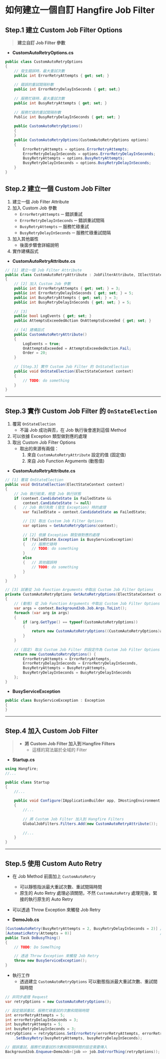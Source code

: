 # 如何建立一個自訂 Hangfire Job Filter



## Step.1 建立 Custom Job Filter Options

> **建立自訂 Job Filter 參數**

* **CustomAutoRetryOptions.cs**

```c#
public class CustomAutoRetryOptions 
{
    // 發生錯誤時，最大重試次數
    public int ErrorRetryAttempts { get; set; }
    
    // 錯誤的重試間隔秒數
    public int ErrorRetryDelayInSeconds { get; set;}
    
    // 服務忙碌時，最大重試次數
    public int BusyRetryAttempts { get; set; }
    
    // 服務忙碌的重試間隔秒數
    Public int BusyRetryDelayInSeconds { get; set; }
    
    public CustomAutoRetryOptions() 
    {
    }
    public CustomAutoRetryOptions(CustomAutoRetryOptions options) 
    {
        ErrorRetryAttempts = options.ErrorRetryAttempts;
        ErrorRetryDelayInSeconds = options.ErrorRetryDelayInSeconds;
        BusyRetryAttempts = options.BusyRetryAttempts;
        BusyRetryDelayInSeconds = options.BusyRetryDelayInSeconds;
    }
}
```



## Step.2 建立一個 Custom Job Filter

1. 建立一個 Job Filter Attribute
2. 加入 Custom Job 參數
    * `ErrorRetryAttempts` ─ 錯誤重試
    * `ErrorRetryDelayInSeconds` ─ 錯誤重試間隔
    * `BusyRetryAttempts` ─ 服務忙碌重試
    * `BusyRetryDelayInSeconds` ─ 服務忙碌重試間隔
4. 加入其他屬性
    * 後面步驟會詳細說明
5. 實作建構函式



* **CustomAutoRetryAttribute.cs**

```c#
// [1] 建立一個 Job Filter Attribute
public class CustomAutoRetryAttribute : JobFilterAttribute, IElectStateFilter 
{
    // [2] 加入 Custom Job 參數
    public int ErrorRetryAttempts { get; set; } = 3;
    public int ErrorRetryDelayInSeconds { get; set; } = 5;
    public int BusyRetryAttempts { get; set; } = 3;
    public int BusyRetryDelayInSeconds { get; set; } = 5;
    
    // [3]
    public bool LogEvents { get; set; }
    public AttemptsExceededAction OnAttemptsExceeded { get; set; }
    
    // [4] 建構函式
    public CustomAutoRetryAttribute() 
    {
        LogEvents = true;
        OnAttemptsExceeded = AttemptsExceededAction.Fail;
        Order = 20;
    }
    
    // [Step.3] 實作 Custom Job Filter 的 OnStateElection
    public void OnStateElection(ElectStateContext context)
    {
        // TODO: do something
    }
}
```



---

## Step.3 實作 Custom Job Filter 的 `OnStateElection`

1. 覆寫 `OnStateElection`
    * 不論 Job 成功與否，在 Job 執行後會進到這個 Method
2. 可以依據 Exception 類型做對應的處理
3. 取出 Custom Job Filter Options
    * 取出的來源有兩個：
        1. 來自 `CustomAutoRetryAttribute`  設定的值 (固定值)
        2. 來自 Job Function Arguments (動態值)

* **CustomAutoRetryAttribute.cs**

```c#
// [1] 覆寫 OnStateElection
public void OnStateElection(ElectStateContext context)
{
    // Job 執行結束，檢查 Job 執行狀態
    if (context.CandidateState is FailedState &&
        context.CandidateState != null)
    {   // Job 執行失敗 (發生 Exception) 時的處理
        var failedState = context.CandidateState as FailedState;

        // [3] 取出 Custom Job Filter Options
        var options = GetAutoRetryOptions(context);
        
        // [2] 依據 Exception 類型做對應的處理
        if (failedState.Exception is BusyServiceException)
        {   // 服務忙碌時
            // TODO: do something
        }
        else
        {   // 其他錯誤時
            // TODO: do something
        }
    }
}

// [3] 試著從 Job Function Arguments 中取出 Custom Job Filter Options
private CustomAutoRetryOptions GetAutoRetryOptions(ElectStateContext context)
{
    // (動態) 從 Job Function Arguments 中取出 Custom Job Filter Options
    var args = context.BackgroundJob.Job.Args.ToList();
    foreach (var arg in args)
    {
        if (arg.GetType() == typeof(CustomAutoRetryOptions))
        {
            return new CustomAutoRetryOptions((CustomAutoRetryOptions)arg);
        }
    }
	
    // (固定) 取出 Custom Job Filter 的設定作為 Custom Job Filter Options
    return new CustomAutoRetryOptions() {
        ErrorRetryAttempts = ErrorRetryAttempts,
        ErrorRetryDelayInSeconds = ErrorRetryDelayInSeconds,
        BusyRetryAttempts = BusyRetryAttempts,
        BusyRetryDelayInSeconds = BusyRetryDelayInSeconds
    };
}
```

* **BusyServiceException**

```c#
public class BusyServiceException : Exception 
{
}
```



---

## Step.4 加入 Custom Job Filter

> * **將 Custom Job Filter 加入到 Hangfire Filters**
>     * 這樣的寫法屬於全域的 Filter

* **Startup.cs**

```c#
using Hangfire;
//...

public class Startup 
{
    //...
    
    public void Configure(IApplicationBuilder app, IHostingEnvironment env) 
    {
        //...
        
        // 將 Custom Job Filter 加入到 Hangfire Filters
        GlobalJobFilters.Filters.Add(new CustomAutoRetryAttribute());
        
        //...
    }
}
```



---

## Step.5 使用 Custom Auto Retry

* 在 Job Method 前面加上  `CustomAutoRetry`
    * 可以靜態指派最大重試次數、重試間隔時間
    * 原生的 Auto Retry 處理必須關閉，不然 `CustomAutoRetry` 處理完後，緊接的執行原生的 Auto Retry
* 可以透過 Throw Exception 來觸發 Job Retry

* **DemoJob.cs**

```c#
[CustomAutoRetry(BusyRetryAttempts = 2, BusyRetryDelayInSeconds = 2)] // 自訂 Retry 處理
[AutomaticRetry(Attempts = 0)]                                        // 關閉原生的 Retry 處理
public Task DoBusyThing()
{
    // TODO: Do SomeThing

    // 透過 Throw Exception 來觸發 Job Retry
    throw new BusyServiceException();
}
```



* 執行工作
    * 透過建立 `CustomAutoRetryOptions` 可以動態指派最大重試次數、重試間隔時間

```c#
// 非同步處理 Request
var retryOptions = new CustomAutoRetryOptions();

// 設定錯誤重試、服務忙碌重試的次數和間隔時間
int errorRetryAttempts = 5;
int errorRetryDelayInSeconds = 3;
int busyRetryAttempts = 5;
int busyRetryDelayInSeconds = 3;
retryOptions = retryOptions.SetErrorRetry(errorRetryAttempts, errorRetryDelayInSeconds)
    .SetBusyRetry(busyRetryAttempts, busyRetryDelayInSeconds);

// 錯誤重試、服務忙碌重試的次數和間隔時間的設定需要傳入
BackgroundJob.Enqueue<DemoJob>(job => job.DoErrorThing(retryOptions));
```



